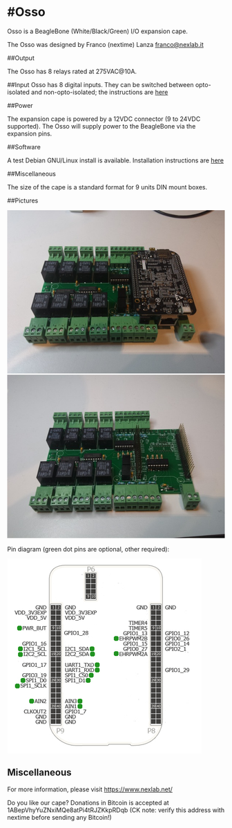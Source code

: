 #Osso
====

Osso is a BeagleBone (White/Black/Green) I/O expansion cape.

The Osso was designed by Franco (nextime) Lanza <franco@nexlab.it>

##Output

The Osso has 8 relays rated at 275VAC@10A.

##Input
Osso has 8 digital inputs.  They can be switched between opto-isolated and non-opto-isolated; the instructions are [here](INPUTS.md)

##Power

The expansion cape is powered by a 12VDC connector (9 to 24VDC supported).  The Osso will supply power to the BeagleBone via the expansion pins.

##Software

A test Debian GNU/Linux install is available.  Installation instructions are [here](TEST.md)

##Miscellaneous

The size of the cape is a standard format for 9 units DIN mount boxes.

##Pictures

![Osso board](images/Osso2_650x450.jpg)
![Osso board](images/Osso3_650x450.jpg)

Pin diagram (green dot pins are optional, other required):

![Osso Pin Diagram](images/OssoPinDiagram.jpg)

## Miscellaneous

For more information, please visit https://www.nexlab.net/

Do you like our cape? Donations in Bitcoin is accepted at 1ABepVhyYuZNxiMQe8atPi4tRJZKkpRDqb (CK note: verify this address with nextime before sending any Bitcoin!)


